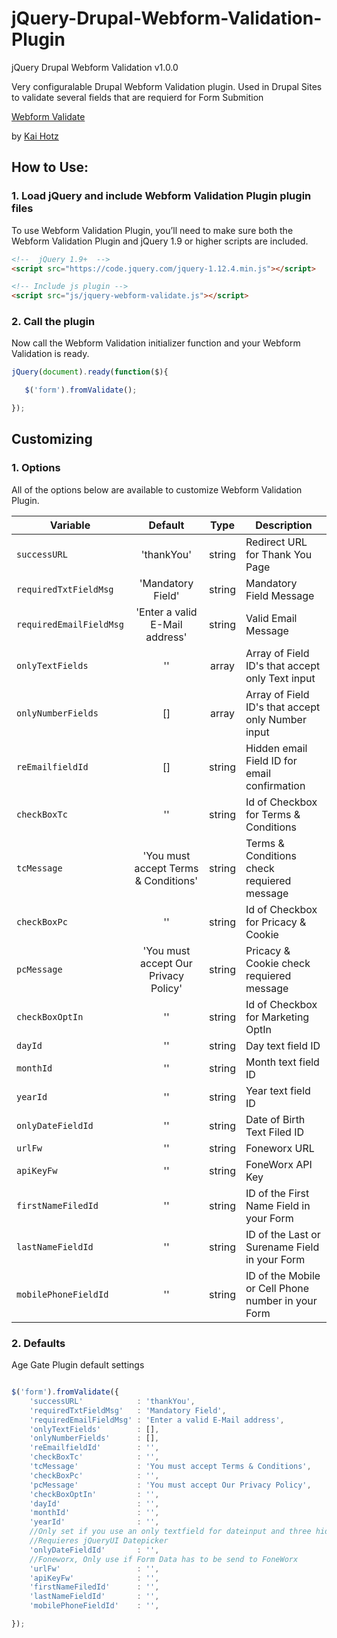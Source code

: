 # jQuery-Drupal-Webform-Validation-Plugin

 jQuery Drupal Webform Validation v1.0.0

Very configuralable Drupal Webform Validation plugin.
Used in Drupal Sites to validate several fields that are requierd for Form Submition

[Webform Validate](https://github.com/KaiHotz/jQuery-Drupal-Webform-Validation-Plugin)

 by [Kai Hotz](https://github.com/KaiHotz)

## How to Use:

### 1. Load jQuery and include Webform Validation Plugin plugin files

To use Webform Validation Plugin, you’ll need to make sure both the Webform Validation Plugin and jQuery 1.9 or higher scripts are included.

```html
<!--  jQuery 1.9+  -->
<script src="https://code.jquery.com/jquery-1.12.4.min.js"></script>

<!-- Include js plugin -->
<script src="js/jquery-webform-validate.js"></script>
```


### 2. Call the plugin

Now call the Webform Validation initializer function and your Webform Validation is ready.

```javascript
jQuery(document).ready(function($){

   $('form').fromValidate();

});
```

## Customizing

### 1. Options

All of the options below are available to customize Webform Validation Plugin.

| Variable               | Default                                                               | Type   | Description                                     	|
| ---------------------- |:---------------------------------------------------------------------:|:------:| ----------------------------------------------------|
| `successURL`  		 | 'thankYou'                           								 | string | Redirect URL for Thank You Page						|
| `requiredTxtFieldMsg`  | 'Mandatory Field'                           							 | string | Mandatory Field Message 							|
| `requiredEmailFieldMsg`| 'Enter a valid E-Mail address'                                        | string | Valid Email Message           						|
| `onlyTextFields`       | ''                         			                                 | array  | Array of Field ID's that accept only Text input 	|
| `onlyNumberFields`     | []               			                                         | array  | Array of Field ID's that accept only Number input   |
| `reEmailfieldId`       | []                                						             | string | Hidden email Field ID for email confirmation       	|
| `checkBoxTc`           | ''                       						                     | string | Id of Checkbox for Terms & Conditions     	    	|
| `tcMessage`            | 'You must accept Terms & Conditions'                                  | string | Terms & Conditions check requiered message          |
| `checkBoxPc`           | ''                     											     | string | Id of Checkbox for Pricacy & Cookie          		|
| `pcMessage`            | 'You must accept Our Privacy Policy'                                  | string | Pricacy & Cookie check requiered message 			|
| `checkBoxOptIn`        | ''                                                                    | string | Id of Checkbox for Marketing OptIn  		       	|
| `dayId`                | ''                                                                    | string | Day text field ID                                   |
| `monthId`              | ''                                                                    | string | Month text field ID                                 |
| `yearId`               | ''                                                                    | string | Year text field ID                                  |
| `onlyDateFieldId`      | ''                                                                  	 | string | Date of Birth Text Filed ID                 	 	|
| `urlFw`                | ''                                                                    | string | Foneworx URL                                        |
| `apiKeyFw`             | ''                                                                    | string | FoneWorx API Key                                    |
| `firstNameFiledId`     | ''                                                                    | string | ID of the First Name Field in your Form             |
| `lastNameFieldId`      | ''                                                                    | string | ID of the Last or Surename Field in your Form       |
| `mobilePhoneFieldId`   | ''                                                                    | string | ID of the Mobile or Cell Phone number in your Form  |

### 2. Defaults

Age Gate Plugin default settings

```javascript

$('form').fromValidate({
    'successURL'            : 'thankYou',
    'requiredTxtFieldMsg'   : 'Mandatory Field',
    'requiredEmailFieldMsg' : 'Enter a valid E-Mail address',
    'onlyTextFields'        : [],
    'onlyNumberFields'      : [],
    'reEmailfieldId'        : '',
    'checkBoxTc'            : '',
    'tcMessage'             : 'You must accept Terms & Conditions',
    'checkBoxPc'            : '',
    'pcMessage'             : 'You must accept Our Privacy Policy',
    'checkBoxOptIn'         : '',
    'dayId'                 : '',
    'monthId'               : '',
    'yearId'                : '',
    //Only set if you use an only textfield for dateinput and three hidden fields for DD, MM and Year Normaly used for SalesForce or Foneworx
    //Requieres jQueryUI Datepicker
    'onlyDateFieldId'       : '',
    //Foneworx, Only use if Form Data has to be send to FoneWorx
    'urlFw'                 : '',
    'apiKeyFw'              : '',
    'firstNameFiledId'      : '',
    'lastNameFieldId'       : '',
    'mobilePhoneFieldId'    : '',

});

```

